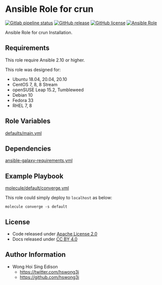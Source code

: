 # Ansible Role for crun

[![Gitlab pipeline status](https://img.shields.io/gitlab/pipeline/alvistack/ansible-role-crun/master)](https://gitlab.com/alvistack/ansible-role-crun/-/pipelines)
[![GitHub release](https://img.shields.io/github/release/alvistack/ansible-role-crun.svg)](https://github.com/alvistack/ansible-role-crun/releases)
[![GitHub license](https://img.shields.io/github/license/alvistack/ansible-role-crun.svg)](https://github.com/alvistack/ansible-role-crun/blob/master/LICENSE)
[![Ansible Role](https://img.shields.io/badge/galaxy-alvistack.crun-blue.svg)](https://galaxy.ansible.com/alvistack/crun)

Ansible Role for crun Installation.

## Requirements

This role require Ansible 2.10 or higher.

This role was designed for:

  - Ubuntu 18.04, 20.04, 20.10
  - CentOS 7, 8, 8 Stream
  - openSUSE Leap 15.2, Tumbleweed
  - Debian 10
  - Fedora 33
  - RHEL 7, 8

## Role Variables

[defaults/main.yml](defaults/main.yml)

## Dependencies

[ansible-galaxy-requirements.yml](ansible-galaxy-requirements.yml)

## Example Playbook

[molecule/default/converge.yml](molecule/default/converge.yml)

This role could simply deploy to `localhost` as below:

    molecule converge -s default

## License

  - Code released under [Apache License 2.0](LICENSE)
  - Docs released under [CC BY 4.0](http://creativecommons.org/licenses/by/4.0/)

## Author Information

  - Wong Hoi Sing Edison
      - <https://twitter.com/hswong3i>
      - <https://github.com/hswong3i>
